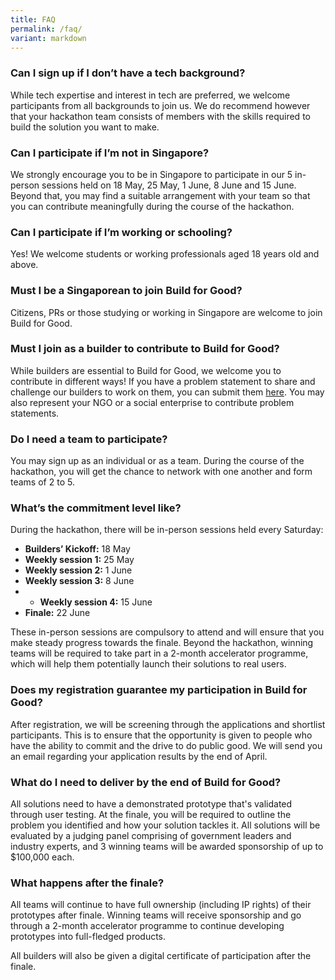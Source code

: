 ```yaml
---
title: FAQ
permalink: /faq/
variant: markdown
---
```

### Can I sign up if I don’t have a tech background?

While tech expertise and interest in tech are preferred, we welcome participants from all backgrounds to join us. We do recommend however that your hackathon team consists of members with the skills required to build the solution you want to make. 

### Can I participate if I’m not in Singapore?

We strongly encourage you to be in Singapore to participate in our 5 in-person sessions held on 18 May, 25 May, 1 June, 8 June and 15 June. Beyond that, you may find a suitable arrangement with your team so that you can contribute meaningfully during the course of the hackathon.

### Can I participate if I’m working or schooling?

Yes! We welcome students or working professionals aged 18 years old and above.

### Must I be a Singaporean to join Build for Good?

Citizens, PRs or those studying or working in Singapore are welcome to join Build for Good.

### Must I join as a builder to contribute to Build for Good?

While builders are essential to Build for Good, we welcome you to contribute in different ways! If you have a problem statement to share and challenge our builders to work on them, you can submit them [here](https://go.gov.sg/buildforgood-ps). You may also represent your NGO or a social enterprise to contribute problem statements.

### Do I need a team to participate?

You may sign up as an individual or as a team. During the course of the hackathon, you will get the chance to network with one another and form teams of 2 to 5. 


### What’s the commitment level like?

During the hackathon, there will be in-person sessions held every Saturday:

*  **Builders’ Kickoff:** 18 May
*  **Weekly session 1:** 25 May
*  **Weekly session 2:** 1 June
*  **Weekly session 3:** 8 June
*  *  **Weekly session 4:** 15 June
*  **Finale:** 22 June

These in-person sessions are compulsory to attend and will ensure that you make steady progress towards the finale. Beyond the hackathon, winning teams will be required to take part in a 2-month accelerator programme, which will help them potentially launch their solutions to real users.

### Does my registration guarantee my participation in Build for Good?

After registration, we will be screening through the applications and shortlist participants. This is to ensure that the opportunity is given to people who have the ability to commit and the drive to do public good. We will send you an email regarding your application results by the end of April.

### What do I need to deliver by the end of Build for Good?

All solutions need to have a demonstrated prototype that's validated through user testing. At the finale, you will be required to outline the problem you identified and how your solution tackles it. All solutions will be evaluated by a judging panel comprising of government leaders and industry experts, and 3 winning teams will be awarded sponsorship of up to $100,000 each.

### What happens after the finale?
All teams will continue to have full ownership (including IP rights) of their prototypes after finale. Winning teams will receive sponsorship and go through a 2-month accelerator programme to continue developing prototypes into full-fledged products. 

All builders will also be given a digital certificate of participation after the finale.